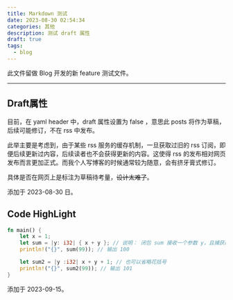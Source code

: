 ```yaml
---
title: Markdown 测试
date: 2023-08-30 02:54:34
categories: 其他
description: 测试 draft 属性
draft: true
tags: 
  - blog
---
```


此文件留做 Blog 开发的新 feature 测试文件。

----

## Draft属性

目前，在 yaml header 中，draft 属性设置为 false ，意思此 posts 将作为草稿，后续可能修订，不在 rss 中发布。

此举主要是考虑到，由于某些 rss 服务的缓存机制，一旦获取过旧的 rss 订阅，即便后续更新过内容，后续读者也不会获得更新的内容。这使得 rss 的发布相对网页发布而言更加正式。而我个人写博客的时候通常较为随意，会有挤牙膏式修订。

具体是否在网页上是标注为草稿待考量，~~设计太难了~~。

添加于 2023-08-30 日。 

## Code  HighLight

```rust
fn main() {
    let x = 1;
    let sum = |y: i32| { x + y }; // 说明： 闭包 sum 接收一个参数 y，且捕获前面的 x = 1, 返回 x + y
    println!("{}", sum(99)); // 输出 100

    let sum2 = |y :i32| x + y + 1; // 也可以省略花括号
    println!("{}", sum2(99)); // 输出 101
}
```

添加于 2023-09-15。
